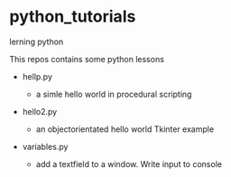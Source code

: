 # python_tutorials
lerning python

This repos contains some python lessons

- hellp.py
  - a simle hello world in procedural scripting

- hello2.py
  - an objectorientated hello world Tkinter example

- variables.py
  - add a textfield to a window. Write input to console


